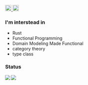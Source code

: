 <p align="left">
  <a href="http://twitter.com/mm1995tk">
    <img height="20" src="https://img.shields.io/twitter/follow/mm1995tk?label=Twitter&logo=twitter&style=flat" />
  </a>
  <a href="https://github.com/mm1995tk">
    <img height="20" src="https://img.shields.io/github/followers/mm1995tk?label=follow&logo=github&style=flat" />
  </a>
</p>

### I'm interstead in
  - Rust
  - Functional Programming
  - Domain Modeling Made Functional
  - category theory
  - type class

### Status
<img align="left" src="https://github-readme-stats.vercel.app/api?username=mm1995tk&count_private=true&show_icons=true&theme=omni" />
<img align="left" src="https://github-readme-stats.vercel.app/api/top-langs/?username=mm1995tk&theme=omni" />
  




